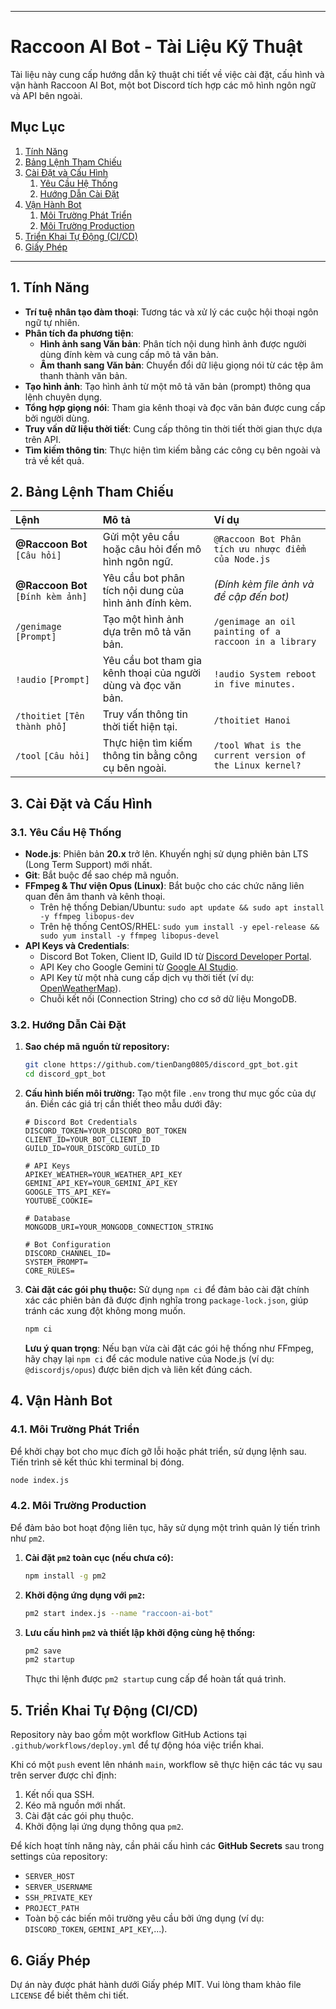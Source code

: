 

-----

# Raccoon AI Bot - Tài Liệu Kỹ Thuật

Tài liệu này cung cấp hướng dẫn kỹ thuật chi tiết về việc cài đặt, cấu hình và vận hành Raccoon AI Bot, một bot Discord tích hợp các mô hình ngôn ngữ và API bên ngoài.

## Mục Lục

1.  [Tính Năng](https://www.google.com/search?q=%231-t%C3%ADnh-n%C4%83ng)
2.  [Bảng Lệnh Tham Chiếu](https://www.google.com/search?q=%232-b%E1%BA%A3ng-l%E1%BB%87nh-tham-chi%E1%BA%BFu)
3.  [Cài Đặt và Cấu Hình](https://www.google.com/search?q=%233-c%C3%A0i-%C4%91%E1%BA%B7t-v%C3%A0-c%E1%BA%A5u-h%C3%ACnh)
    1.  [Yêu Cầu Hệ Thống](https://www.google.com/search?q=%2331-y%C3%AAu-c%E1%BA%A7u-h%E1%BB%87-th%E1%BB%91ng)
    2.  [Hướng Dẫn Cài Đặt](https://www.google.com/search?q=%2332-h%C6%B0%E1%BB%9Bng-d%E1%BA%ABn-c%C3%A0i-%C4%91%E1%BA%B7t)
4.  [Vận Hành Bot](https://www.google.com/search?q=%234-v%E1%BA%ADn-h%C3%A0nh-bot)
    1.  [Môi Trường Phát Triển](https://www.google.com/search?q=%2341-m%C3%B4i-tr%C6%B0%E1%BB%9Dng-ph%C3%A1t-tri%E1%BB%83n)
    2.  [Môi Trường Production](https://www.google.com/search?q=%2342-m%C3%B4i-tr%C6%B0%E1%BB%9Dng-production)
5.  [Triển Khai Tự Động (CI/CD)](https://www.google.com/search?q=%235-tri%E1%BB%83n-khai-t%E1%BB%B1-%C4%91%E1%BB%99ng-cicd)
6.  [Giấy Phép](https://www.google.com/search?q=%236-gi%E1%BA%A5y-ph%C3%A9p)

-----

## 1\. Tính Năng

  * **Trí tuệ nhân tạo đàm thoại**: Tương tác và xử lý các cuộc hội thoại ngôn ngữ tự nhiên.
  * **Phân tích đa phương tiện**:
      * **Hình ảnh sang Văn bản**: Phân tích nội dung hình ảnh được người dùng đính kèm và cung cấp mô tả văn bản.
      * **Âm thanh sang Văn bản**: Chuyển đổi dữ liệu giọng nói từ các tệp âm thanh thành văn bản.
  * **Tạo hình ảnh**: Tạo hình ảnh từ một mô tả văn bản (prompt) thông qua lệnh chuyên dụng.
  * **Tổng hợp giọng nói**: Tham gia kênh thoại và đọc văn bản được cung cấp bởi người dùng.
  * **Truy vấn dữ liệu thời tiết**: Cung cấp thông tin thời tiết thời gian thực dựa trên API.
  * **Tìm kiếm thông tin**: Thực hiện tìm kiếm bằng các công cụ bên ngoài và trả về kết quả.

## 2\. Bảng Lệnh Tham Chiếu

| Lệnh | Mô tả | Ví dụ |
| :--- | :--- | :--- |
| **@Raccoon Bot** `[Câu hỏi]` | Gửi một yêu cầu hoặc câu hỏi đến mô hình ngôn ngữ. | `@Raccoon Bot Phân tích ưu nhược điểm của Node.js` |
| **@Raccoon Bot** `[Đính kèm ảnh]` | Yêu cầu bot phân tích nội dung của hình ảnh đính kèm. | *(Đính kèm file ảnh và đề cập đến bot)* |
| `/genimage` `[Prompt]` | Tạo một hình ảnh dựa trên mô tả văn bản. | `/genimage an oil painting of a raccoon in a library` |
| `!audio` `[Prompt]` | Yêu cầu bot tham gia kênh thoại của người dùng và đọc văn bản. | `!audio System reboot in five minutes.` |
| `/thoitiet` `[Tên thành phố]` | Truy vấn thông tin thời tiết hiện tại. | `/thoitiet Hanoi` |
| `/tool` `[Câu hỏi]` | Thực hiện tìm kiếm thông tin bằng công cụ bên ngoài. | `/tool What is the current version of the Linux kernel?` |

## 3\. Cài Đặt và Cấu Hình

### 3.1. Yêu Cầu Hệ Thống

  * **Node.js**: Phiên bản **20.x** trở lên. Khuyến nghị sử dụng phiên bản LTS (Long Term Support) mới nhất.
  * **Git**: Bắt buộc để sao chép mã nguồn.
  * **FFmpeg & Thư viện Opus (Linux)**: Bắt buộc cho các chức năng liên quan đến âm thanh và kênh thoại.
      * Trên hệ thống Debian/Ubuntu: `sudo apt update && sudo apt install -y ffmpeg libopus-dev`
      * Trên hệ thống CentOS/RHEL: `sudo yum install -y epel-release && sudo yum install -y ffmpeg libopus-devel`
  * **API Keys và Credentials**:
      * Discord Bot Token, Client ID, Guild ID từ [Discord Developer Portal](https://discord.com/developers/applications).
      * API Key cho Google Gemini từ [Google AI Studio](https://aistudio.google.com/).
      * API Key từ một nhà cung cấp dịch vụ thời tiết (ví dụ: [OpenWeatherMap](https://openweathermap.org/)).
      * Chuỗi kết nối (Connection String) cho cơ sở dữ liệu MongoDB.

### 3.2. Hướng Dẫn Cài Đặt

1.  **Sao chép mã nguồn từ repository:**

    ```bash
    git clone https://github.com/tienDang0805/discord_gpt_bot.git
    cd discord_gpt_bot
    ```

2.  **Cấu hình biến môi trường:**
    Tạo một file `.env` trong thư mục gốc của dự án. Điền các giá trị cần thiết theo mẫu dưới đây:

    ```env
    # Discord Bot Credentials
    DISCORD_TOKEN=YOUR_DISCORD_BOT_TOKEN
    CLIENT_ID=YOUR_BOT_CLIENT_ID
    GUILD_ID=YOUR_DISCORD_GUILD_ID

    # API Keys
    APIKEY_WEATHER=YOUR_WEATHER_API_KEY
    GEMINI_API_KEY=YOUR_GEMINI_API_KEY
    GOOGLE_TTS_API_KEY=
    YOUTUBE_COOKIE=

    # Database
    MONGODB_URI=YOUR_MONGODB_CONNECTION_STRING

    # Bot Configuration
    DISCORD_CHANNEL_ID=
    SYSTEM_PROMPT=
    CORE_RULES=
    ```

3.  **Cài đặt các gói phụ thuộc:**
    Sử dụng `npm ci` để đảm bảo cài đặt chính xác các phiên bản đã được định nghĩa trong `package-lock.json`, giúp tránh các xung đột không mong muốn.

    ```bash
    npm ci
    ```

    **Lưu ý quan trọng**: Nếu bạn vừa cài đặt các gói hệ thống như FFmpeg, hãy chạy lại `npm ci` để các module native của Node.js (ví dụ: `@discordjs/opus`) được biên dịch và liên kết đúng cách.

## 4\. Vận Hành Bot

### 4.1. Môi Trường Phát Triển

Để khởi chạy bot cho mục đích gỡ lỗi hoặc phát triển, sử dụng lệnh sau. Tiến trình sẽ kết thúc khi terminal bị đóng.

```bash
node index.js
```

### 4.2. Môi Trường Production

Để đảm bảo bot hoạt động liên tục, hãy sử dụng một trình quản lý tiến trình như `pm2`.

1.  **Cài đặt `pm2` toàn cục (nếu chưa có):**

    ```bash
    npm install -g pm2
    ```

2.  **Khởi động ứng dụng với `pm2`:**

    ```bash
    pm2 start index.js --name "raccoon-ai-bot"
    ```

3.  **Lưu cấu hình `pm2` và thiết lập khởi động cùng hệ thống:**

    ```bash
    pm2 save
    pm2 startup
    ```

    Thực thi lệnh được `pm2 startup` cung cấp để hoàn tất quá trình.

## 5\. Triển Khai Tự Động (CI/CD)

Repository này bao gồm một workflow GitHub Actions tại `.github/workflows/deploy.yml` để tự động hóa việc triển khai.

Khi có một `push` event lên nhánh `main`, workflow sẽ thực hiện các tác vụ sau trên server được chỉ định:

1.  Kết nối qua SSH.
2.  Kéo mã nguồn mới nhất.
3.  Cài đặt các gói phụ thuộc.
4.  Khởi động lại ứng dụng thông qua `pm2`.

Để kích hoạt tính năng này, cần phải cấu hình các **GitHub Secrets** sau trong settings của repository:

  * `SERVER_HOST`
  * `SERVER_USERNAME`
  * `SSH_PRIVATE_KEY`
  * `PROJECT_PATH`
  * Toàn bộ các biến môi trường yêu cầu bởi ứng dụng (ví dụ: `DISCORD_TOKEN`, `GEMINI_API_KEY`,...).

## 6\. Giấy Phép

Dự án này được phát hành dưới Giấy phép MIT. Vui lòng tham khảo file `LICENSE` để biết thêm chi tiết.